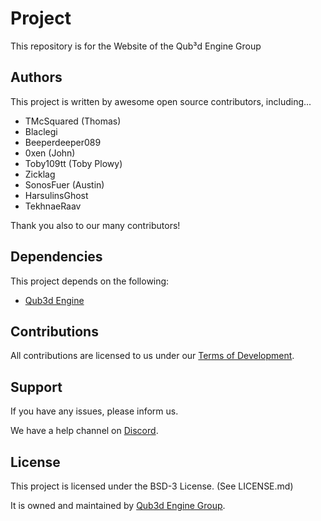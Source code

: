 # Project

This repository is for the Website of the Qub³d Engine Group

## Authors

This project is written by awesome open source contributors, including...

* TMcSquared (Thomas)
* Blaclegi
* Beeperdeeper089
* 0xen (John)
* Toby109tt (Toby Plowy)
* Zicklag
* SonosFuer (Austin)
* HarsulinsGhost
* TekhnaeRaav

Thank you also to our many contributors!

## Dependencies

This project depends on the following:

* [Qub3d Engine](https://github.com/qub3d/qub3dengine)

## Contributions

All contributions are licensed to us under our
[Terms of Development](https://qub3d.org/legal/termsofdevelopment).

## Support

If you have any issues, please inform us.

We have a help channel on [Discord](https://discord.gg/yv7FN24).

## License

This project is licensed under the BSD-3 License. (See LICENSE.md)

It is owned and maintained by [Qub3d Engine Group](https://qub3d.org).
